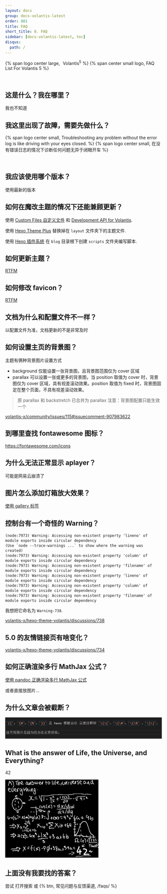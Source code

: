 ```yaml
---
layout: docs
group: docs-volantis-latest
order: 801
title: FAQ
short_title: 8. FAQ
sidebar: [docs-volantis-latest, toc]
disqus:
  path: /
---
```


<p>
{% span logo center large, <sup>&ensp;</sup>Volantis<sup>5</sup> %}
{% span center small logo, FAQ List For Volantis 5 %}
</p>
<br>

## 这是什么？我在哪里？

我也不知道

## 我这里出现了故障，需要先做什么？

<p>
{% span logo center small, Troubleshooting any problem without the error log
is like driving with your eyes closed. %}
{% span logo center small, 在没有错误日志的情况下诊断任何问题无异于闭眼开车 %}
</p>
<br>

## 我应该使用哪个版本？

使用最新的版本


## 如何在魔改主题的情况下还能兼顾更新？

使用 [Custom Files 自定义文件](/v5/development-api/#Custom-Files-自定义文件) 和 [Development API for Volantis](/v5/development-api/).

使用 [Hexo Theme Plus](https://github.com/jiangtj/hexo-extend-theme) 替换掉在 `layout` 文件夹下的主题文件.

使用 [Hexo 插件系统](https://hexo.io/zh-cn/docs/plugins.html) 在 `blog` 目录根下创建 `scripts` 文件夹编写脚本.

## 如何更新主题？

[RTFM](/how-to-update/)

## 如何修改 favicon？

[RTFM](/v5/site-settings/#网站图标)

## 文档为什么和配置文件不一样？

以配置文件为准，文档更新的不是非常及时

## 如何设置主页的背景图？

主题有俩种背景图片设置方式

- background 仅能设置一张背景图，且背景图范围仅为 cover 区域
- parallax 可以设置一张或更多的背景图，当 position 取值为 cover 时，背景图仅为 cover 区域，具有视差滚动效果。position 取值为 fixed 时，背景图固定在整个页面，不具有视差滚动效果。

> 原 parallax 和 backstretch 已合并为 parallax
> 注意：背景图配置只能生效一个

[volantis-x/community/issues/115#issuecomment-907983622](https://github.com/volantis-x/community/issues/115#issuecomment-907983622)


## 到哪里查找 fontawesome 图标？

 https://fontawesome.com/icons

## 为什么无法正常显示 aplayer？

可能是网易云崩溃了

## 图片怎么添加灯箱放大效果？

[使用 gallery 标签](/v5/tag-plugins/#gallery)


## 控制台有一个奇怪的 Warning？

```
(node:7973) Warning: Accessing non-existent property 'lineno' of module exports inside circular dependency
(Use `node --trace-warnings ...` to show where the warning was created)
(node:7973) Warning: Accessing non-existent property 'column' of module exports inside circular dependency
(node:7973) Warning: Accessing non-existent property 'filename' of module exports inside circular dependency
(node:7973) Warning: Accessing non-existent property 'lineno' of module exports inside circular dependency
(node:7973) Warning: Accessing non-existent property 'column' of module exports inside circular dependency
(node:7973) Warning: Accessing non-existent property 'filename' of module exports inside circular dependency
```

我想把它命名为 `Warning-738`.

[volantis-x/hexo-theme-volantis/discussions/738](https://github.com/volantis-x/hexo-theme-volantis/discussions/738)


## 5.0 的友情链接页有啥变化？

[volantis-x/hexo-theme-volantis/discussions/734](https://github.com/volantis-x/hexo-theme-volantis/discussions/734)



## 如何正确渲染多行 MathJax 公式？

[使用 pandoc 正确渲染多行 MathJax 公式](https://shiraha.cn/2021/use-pandoc-to-render-multiline-formulas-correctly/)

或者直接放图片...

## 为什么文章会被截断？

![](./images/12.png)













## What is the answer of Life, the Universe, and Everything?

42

![42](./images/42.png)

## 上面没有我要找的答案？

尝试 打开搜索 或 {% btn, 常见问题与反馈渠道, /faqs/ %}